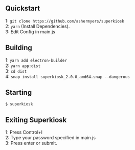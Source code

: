 ## Quickstart
1: `git clone https://github.com/ashermyers/superkiosk`
<br >
2: `yarn` (Install Dependencies).
<br >
3: Edit Config in main.js

## Building
1: `yarn add electron-builder`
<br >
2: `yarn app:dist`
<br >
3: `cd dist`
<br >
4: `snap install superkiosk_2.0.0_amd64.snap --dangerous`

## Starting
`$ superkiosk`


## Exiting Superkiosk
1: Press Control+I
<br >
2: Type your password specified in main.js
<br >
3: Press enter or submit.
